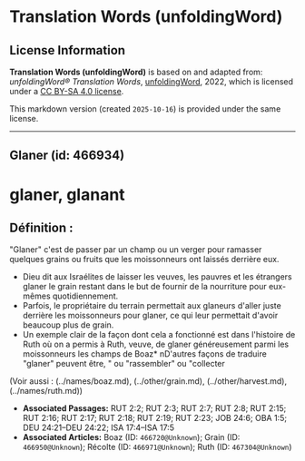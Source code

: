 # Translation Words (unfoldingWord)

## License Information

**Translation Words (unfoldingWord)** is based on and adapted from: _unfoldingWord® Translation Words_, [unfoldingWord](https://unfoldingword.org/utw), 2022, which is licensed under a [CC BY-SA 4.0 license](https://creativecommons.org/licenses/by-sa/4.0/legalcode.en).

This markdown version (created `2025-10-16`) is provided under the same license.



--------------------------------

## Glaner (id: 466934)

glaner, glanant
===============

Définition :
------------

"Glaner" c'est de passer par un champ ou un verger pour ramasser quelques grains ou fruits que les moissonneurs ont laissés derrière eux.

* Dieu dit aux Israélites de laisser les veuves, les pauvres et les étrangers glaner le grain restant dans le but de fournir de la nourriture pour eux\-mêmes quotidiennement.
* Parfois, le propriétaire du terrain permettait aux glaneurs d'aller juste derrière les moissonneurs pour glaner, ce qui leur permettait d'avoir beaucoup plus de grain.
* Un exemple clair de la façon dont cela a fonctionné est dans l'histoire de Ruth où on a permis à Ruth, veuve, de glaner généreusement parmi les moissonneurs les champs de Boaz\* nD'autres façons de traduire "glaner" peuvent être, " ou "rassembler" ou "collecter

(Voir aussi : (../names/boaz.md), (../other/grain.md), (../other/harvest.md), (../names/ruth.md))

* **Associated Passages:** RUT 2:2; RUT 2:3; RUT 2:7; RUT 2:8; RUT 2:15; RUT 2:16; RUT 2:17; RUT 2:18; RUT 2:19; RUT 2:23; JOB 24:6; OBA 1:5; DEU 24:21–DEU 24:22; ISA 17:4–ISA 17:5
* **Associated Articles:** Boaz (ID: `466720@Unknown`); Grain (ID: `466950@Unknown`); Récolte (ID: `466971@Unknown`); Ruth (ID: `467304@Unknown`)

